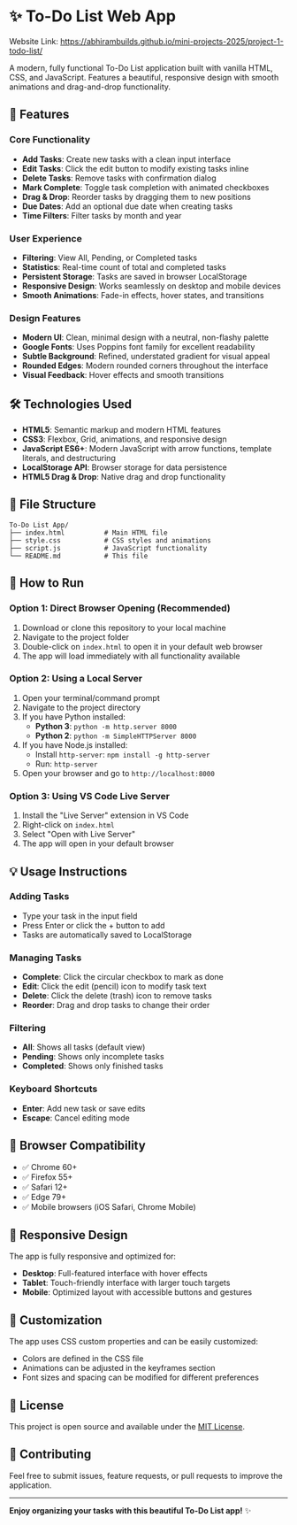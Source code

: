 # ✨ To-Do List Web App

Website Link:  https://abhirambuilds.github.io/mini-projects-2025/project-1-todo-list/


A modern, fully functional To-Do List application built with vanilla HTML, CSS, and JavaScript. Features a beautiful, responsive design with smooth animations and drag-and-drop functionality.

## 🚀 Features

### Core Functionality
- **Add Tasks**: Create new tasks with a clean input interface
- **Edit Tasks**: Click the edit button to modify existing tasks inline
- **Delete Tasks**: Remove tasks with confirmation dialog
- **Mark Complete**: Toggle task completion with animated checkboxes
- **Drag & Drop**: Reorder tasks by dragging them to new positions
 - **Due Dates**: Add an optional due date when creating tasks
 - **Time Filters**: Filter tasks by month and year

### User Experience
- **Filtering**: View All, Pending, or Completed tasks
- **Statistics**: Real-time count of total and completed tasks
- **Persistent Storage**: Tasks are saved in browser LocalStorage
- **Responsive Design**: Works seamlessly on desktop and mobile devices
- **Smooth Animations**: Fade-in effects, hover states, and transitions

### Design Features
- **Modern UI**: Clean, minimal design with a neutral, non-flashy palette
- **Google Fonts**: Uses Poppins font family for excellent readability
- **Subtle Background**: Refined, understated gradient for visual appeal
- **Rounded Edges**: Modern rounded corners throughout the interface
- **Visual Feedback**: Hover effects and smooth transitions

## 🛠️ Technologies Used

- **HTML5**: Semantic markup and modern HTML features
- **CSS3**: Flexbox, Grid, animations, and responsive design
- **JavaScript ES6+**: Modern JavaScript with arrow functions, template literals, and destructuring
- **LocalStorage API**: Browser storage for data persistence
- **HTML5 Drag & Drop**: Native drag and drop functionality

## 📁 File Structure

```
To-Do List App/
├── index.html          # Main HTML file
├── style.css           # CSS styles and animations
├── script.js           # JavaScript functionality
└── README.md           # This file
```

## 🚀 How to Run

### Option 1: Direct Browser Opening (Recommended)
1. Download or clone this repository to your local machine
2. Navigate to the project folder
3. Double-click on `index.html` to open it in your default web browser
4. The app will load immediately with all functionality available

### Option 2: Using a Local Server
1. Open your terminal/command prompt
2. Navigate to the project directory
3. If you have Python installed:
   - **Python 3**: `python -m http.server 8000`
   - **Python 2**: `python -m SimpleHTTPServer 8000`
4. If you have Node.js installed:
   - Install `http-server`: `npm install -g http-server`
   - Run: `http-server`
5. Open your browser and go to `http://localhost:8000`

### Option 3: Using VS Code Live Server
1. Install the "Live Server" extension in VS Code
2. Right-click on `index.html`
3. Select "Open with Live Server"
4. The app will open in your default browser

## 💡 Usage Instructions

### Adding Tasks
- Type your task in the input field
- Press Enter or click the + button to add
- Tasks are automatically saved to LocalStorage

### Managing Tasks
- **Complete**: Click the circular checkbox to mark as done
- **Edit**: Click the edit (pencil) icon to modify task text
- **Delete**: Click the delete (trash) icon to remove tasks
- **Reorder**: Drag and drop tasks to change their order

### Filtering
- **All**: Shows all tasks (default view)
- **Pending**: Shows only incomplete tasks
- **Completed**: Shows only finished tasks

### Keyboard Shortcuts
- **Enter**: Add new task or save edits
- **Escape**: Cancel editing mode

## 🔧 Browser Compatibility

- ✅ Chrome 60+
- ✅ Firefox 55+
- ✅ Safari 12+
- ✅ Edge 79+
- ✅ Mobile browsers (iOS Safari, Chrome Mobile)

## 📱 Responsive Design

The app is fully responsive and optimized for:
- **Desktop**: Full-featured interface with hover effects
- **Tablet**: Touch-friendly interface with larger touch targets
- **Mobile**: Optimized layout with accessible buttons and gestures

## 🎨 Customization

The app uses CSS custom properties and can be easily customized:
- Colors are defined in the CSS file
- Animations can be adjusted in the keyframes section
- Font sizes and spacing can be modified for different preferences

## 📄 License

This project is open source and available under the [MIT License](LICENSE).

## 🤝 Contributing

Feel free to submit issues, feature requests, or pull requests to improve the application.

---

**Enjoy organizing your tasks with this beautiful To-Do List app!** ✨



